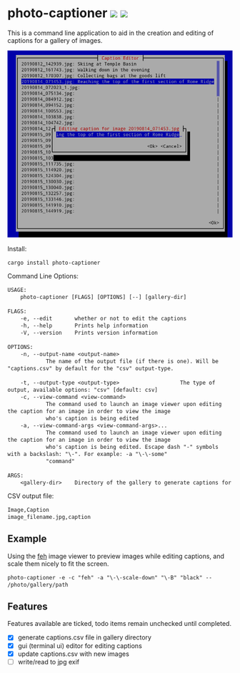 # photo-captioner [![](http://meritbadge.herokuapp.com/photo-captioner)](https://crates.io/crates/photo-captioner) [![](https://img.shields.io/github/license/kellpossible/photo-captioner)](https://github.com/kellpossible/photo-captioner/blob/master/LICENSE.txt)

This is a command line application to aid in the creation and editing of captions for a gallery of images.

![edit menu screenshot](screenshots/edit_menu.png)

Install:
```
cargo install photo-captioner
```

Command Line Options:
```
USAGE:
    photo-captioner [FLAGS] [OPTIONS] [--] [gallery-dir]

FLAGS:
    -e, --edit       whether or not to edit the captions
    -h, --help       Prints help information
    -V, --version    Prints version information

OPTIONS:
    -n, --output-name <output-name>
            The name of the output file (if there is one). Will be "captions.csv" by default for the "csv" output-type.

    -t, --output-type <output-type>                   The type of output, available options: "csv" [default: csv]
    -c, --view-command <view-command>
            The command used to launch an image viewer upon editing the caption for an image in order to view the image
            who's caption is being edited
    -a, --view-command-args <view-command-args>...
            The command used to launch an image viewer upon editing the caption for an image in order to view the image
            who's caption is being edited. Escape dash "-" symbols with a backslash: "\-". For example: -a "\-\-some"
            "command"

ARGS:
    <gallery-dir>    Directory of the gallery to generate captions for
```

CSV output file:
```csv
Image,Caption
image_filename.jpg,caption
```

## Example

Using the [feh](https://feh.finalrewind.org/) image viewer to preview images while editing captions, and scale them nicely to fit the screen.

```
photo-captioner -e -c "feh" -a "\-\-scale-down" "\-B" "black" -- /photo/gallery/path
```

## Features

Features available are ticked, todo items remain unchecked until completed.

 - [x] generate captions.csv file in gallery directory
 - [x] gui (terminal ui) editor for editing captions
 - [x] update captions.csv with new images
 - [ ] write/read to jpg exif